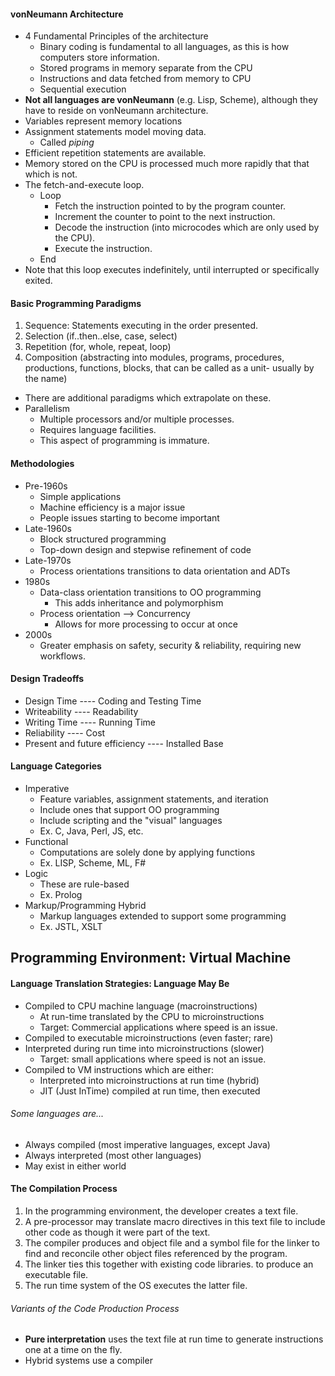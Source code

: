 #### vonNeumann Architecture
- 4 Fundamental Principles of the architecture
	- Binary coding is fundamental to all languages, as this is how computers store information.
	- Stored programs in memory separate from the CPU
	- Instructions and data fetched from memory to CPU
	- Sequential execution
- **Not all languages are vonNeumann** (e.g. Lisp, Scheme), although they have to reside on vonNeumann architecture.
- Variables represent memory locations
- Assignment statements model moving data.
	- Called *piping*
- Efficient repetition statements are available.
- Memory stored on the CPU is processed much more rapidly that that which is not.
- The fetch-and-execute loop.
	- Loop
		- Fetch the instruction pointed to by the program counter.
		- Increment the counter to point to the next instruction.
		- Decode the instruction (into microcodes which are only used by the CPU).
		- Execute the instruction.
	- End
- Note that this loop executes indefinitely, until interrupted or specifically exited.
#### Basic Programming Paradigms
1. Sequence: Statements executing in the order presented.
2. Selection (if..then..else, case, select)
3. Repetition (for, whole, repeat, loop)
4. Composition (abstracting into modules, programs, procedures, productions, functions, blocks, that can be called as a unit- usually by the name)
- There are additional paradigms which extrapolate on these.
- Parallelism
	- Multiple processors and/or multiple processes.
	- Requires language facilities.
	- This aspect of programming is immature.
#### Methodologies
- Pre-1960s
	- Simple applications
	- Machine efficiency is a major issue
	- People issues starting to become important
- Late-1960s
	- Block structured programming
	- Top-down design and stepwise refinement of code
- Late-1970s
	- Process orientations transitions to data orientation and ADTs
- 1980s
	- Data-class orientation transitions to OO programming
		- This adds inheritance and polymorphism
	- Process orientation --> Concurrency
		- Allows for more processing to occur at once
- 2000s
	- Greater emphasis on safety, security & reliability, requiring new workflows.
#### Design Tradeoffs
- Design Time ---- Coding and Testing Time
- Writeability ---- Readability
- Writing Time ---- Running Time
- Reliability ---- Cost
- Present and future efficiency ---- Installed Base
#### Language Categories
- Imperative
	- Feature variables, assignment statements, and iteration
	- Include ones that support OO programming
	- Include scripting and the "visual" languages
	- Ex. C, Java, Perl, JS, etc.
- Functional
	- Computations are solely done by applying functions
	- Ex. LISP, Scheme, ML, F#
- Logic
	- These are rule-based
	- Ex. Prolog
- Markup/Programming Hybrid
	- Markup languages extended to support some programming
	- Ex. JSTL, XSLT
## Programming Environment: Virtual Machine
#### Language Translation Strategies: Language May Be
- Compiled to CPU machine language (macroinstructions)
	- At run-time translated by the CPU to microinstructions
	- Target: Commercial applications where speed is an issue.
- Compiled to executable microinstructions (even faster; rare)
- Interpreted during run time into microinstructions (slower)
	- Target: small applications where speed is not an issue.
- Compiled to VM instructions which are either:
	- Interpreted into microinstructions at run time (hybrid)
	- JIT (Just InTime) compiled at run time, then executed
###### Some languages are...
- Always compiled (most imperative languages, except Java)
- Always interpreted (most other languages)
- May exist in either world
#### The Compilation Process
1. In the programming environment, the developer creates a text file.
2. A pre-processor may translate macro directives in this text file to include other code as though it were part of the text.
3. The compiler produces and object file and a symbol file for the linker to find and reconcile other object files referenced by the program.
4. The linker ties this together with existing code libraries. to produce an executable file.
5. The run time system of the OS executes the latter file.
###### Variants of the Code Production Process
- **Pure interpretation** uses the text file at run time to generate instructions one at a time on the fly.
- Hybrid systems use a compiler 
